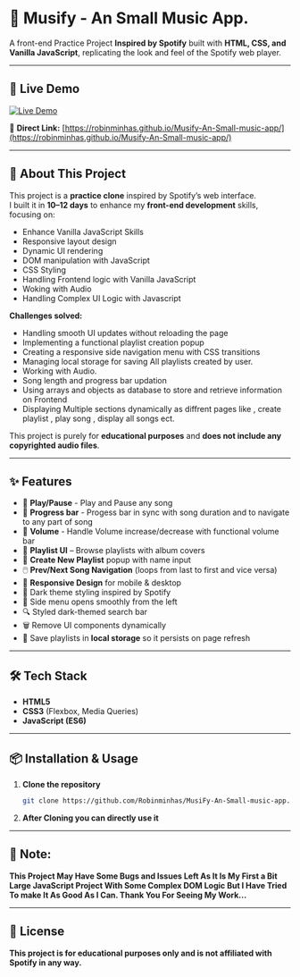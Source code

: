 # 🎵 Musify - An Small Music App.

A front-end Practice Project **Inspired by Spotify** built with **HTML, CSS, and Vanilla JavaScript**, replicating the look and feel of the Spotify web player.

---

## 🚀 Live Demo  

[![Live Demo](https://img.shields.io/badge/Live-Demo-blue?style=for-the-badge)](https://robinminhas.github.io/Musify-An-Small-music-app/)  

🔗 **Direct Link:** [https://robinminhas.github.io/Musify-An-Small-music-app/](https://robinminhas.github.io/Musify-An-Small-music-app/)

---
## 📖 About This Project

This project is a **practice clone** inspired by Spotify’s web interface.  
I built it in **10–12 days** to enhance my **front-end development** skills, focusing on:

- Enhance Vanilla JavaScript Skills
- Responsive layout design
- Dynamic UI rendering
- DOM manipulation with JavaScript
- CSS Styling
- Handling Frontend logic with Vanilla JavaScript
- Woking with Audio
- Handling Complex UI Logic with Javascript 

**Challenges solved:**
- Handling smooth UI updates without reloading the page
- Implementing a functional playlist creation popup
- Creating a responsive side navigation menu with CSS transitions
- Managing local storage for saving All playlists created by user.
- Working with Audio.
- Song length and progress bar updation
- Using arrays and objects as database to store and retrieve information on Frontend
- Displaying Multiple sections dynamically as diffrent pages like , create playlist , play song , display all songs ect.

This project is purely for **educational purposes** and **does not include any copyrighted audio files**.

---

## ✨ Features
- 🎵 **Play/Pause** - Play and Pause any song
- 📍 **Progress bar** - Progess bar in sync with song duration and to navigate to any part of song
- 📱 **Volume** - Handle Volume increase/decrease with functional volume bar
- 🎼 **Playlist UI** – Browse playlists with album covers
- 📂 **Create New Playlist** popup with name input
- 🖱️ **Prev/Next Song Navigation** (loops from last to first and vice versa)
- 📱 **Responsive Design** for mobile & desktop
- 🎨 Dark theme styling inspired by Spotify
- 📍 Side menu opens smoothly from the left
- 🔍 Styled dark-themed search bar
- 🗑️ Remove UI components dynamically
- 💾 Save playlists in **local storage** so it persists on page refresh

---

## 🛠️ Tech Stack

- **HTML5**
- **CSS3** (Flexbox, Media Queries)
- **JavaScript (ES6)**

---

## 📦 Installation & Usage

1. **Clone the repository**
   ```bash
   git clone https://github.com/Robinminhas/MusiFy-An-Small-music-app.git

2. **After Cloning you can directly use it**

---
## 🙏 Note:

**This Project May Have Some Bugs and Issues Left As It Is My First a Bit Large JavaScript Project With Some Complex DOM Logic But I Have Tried To make It As Good As I Can. Thank You For Seeing My Work...**

---

## 📜 License

**This project is for educational purposes only and is not affiliated with Spotify in any way.**
